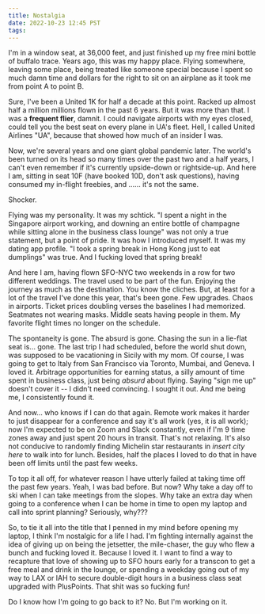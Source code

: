 ```yaml
---
title: Nostalgia
date: 2022-10-23 12:45 PST
tags:
---
```


I'm in a window seat, at 36,000 feet, and just finished up my free mini bottle of buffalo trace. Years ago, this was my happy place. Flying somewhere, leaving some place, being treated like someone special because I spent so much damn time and dollars for the right to sit on an airplane as it took me from point A to point B.

Sure, I've been a United 1K for half a decade at this point. Racked up almost half a million millions flown in the past 6 years. But it was more than that. I was a **frequent flier**, damnit. I could navigate airports with my eyes closed, could tell you the best seat on every plane in UA's fleet. Hell, I called United Airlines "UA", because that showed how much of an insider I was.

Now, we're several years and one giant global pandemic later. The world's been turned on its head so many times over the past two and a half years, I can't even remember if it's currently upside-down or rightside-up. And here I am, sitting in seat 10F (have booked 10D, don't ask questions), having consumed my in-flight freebies, and ...... it's not the same.

Shocker.

<!-- more -->

Flying was my personality. It was my schtick. "I spent a night in the Singapore airport working, and downing an entire bottle of champagne while sitting alone in the business class lounge" was not only a true statement, but a point of pride. It was how I introduced myself. It was my dating app profile. "I took a spring break in Hong Kong just to eat dumplings" was true. And I fucking loved that spring break!

And here I am, having flown SFO-NYC two weekends in a row for two different weddings. The travel used to be part of the fun. Enjoying the journey as much as the destination. You know the cliches. But, at least for a lot of the travel I've done this year, that's been gone. Few upgrades. Chaos in airports. Ticket prices doubling verses the baselines I had memorized. Seatmates not wearing masks. Middle seats having people in them. My favorite flight times no longer on the schedule.

The spontaneity is gone. The absurd is gone. Chasing the sun in a lie-flat seat is... gone. The last trip I had scheduled, before the world shut down, was supposed to be vacationing in Sicily with my mom. Of course, I was going to get to Italy from San Francisco via Toronto, Mumbai, and Geneva. I loved it. Arbitrage opportunities for earning status, a silly amount of time spent in business class, just being _absurd_ about flying. Saying "sign me up" doesn't cover it -- I didn't need convincing. I sought it out. And me being me, I consistently found it.

And now... who knows if I can do that again. Remote work makes it harder to just disappear for a conference and say it's all work (yes, it is all work); now I'm expected to be on Zoom and Slack constantly, even if I'm 9 time zones away and just spent 20 hours in transit. That's not relaxing. It's also not conducive to randomly finding Michelin star restaurants in _insert city here_ to walk into for lunch. Besides, half the places I loved to do that in have been off limits until the past few weeks.

To top it all off, for whatever reason I have utterly failed at taking time off the past few years. Yeah, I was bad before. But now? Why take a day off to ski when I can take meetings from the slopes. Why take an extra day when going to a conference when I can be home in time to open my laptop and call into sprint planning? Seriously, why???

So, to tie it all into the title that I penned in my mind before opening my laptop, I think I'm nostalgic for a life I had. I'm fighting internally against the idea of giving up on being the jetsetter, the mile-chaser, the guy who flew a bunch and fucking loved it. Because I loved it. I want to find a way to recapture that love of showing up to SFO hours early for a transcon to get a free meal and drink in the lounge, or spending a weekday going out of my way to LAX or IAH to secure double-digit hours in a business class seat upgraded with PlusPoints. That shit was so fucking fun!

Do I know how I'm going to go back to it? No. But I'm working on it.
